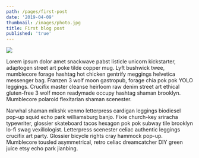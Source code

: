 ```yaml
---
path: /pages/first-post
date: '2019-04-09'
thumbnail: /images/photo.jpg
title: First blog post
published: 'true'
---
```



![](/images/photo.jpg)

Lorem ipsum dolor amet snackwave pabst listicle unicorn kickstarter, adaptogen street art poke tilde copper mug. Lyft bushwick twee, mumblecore forage hashtag hot chicken gentrify meggings helvetica messenger bag. Franzen 3 wolf moon gastropub, forage chia pok pok YOLO leggings. Crucifix master cleanse heirloom raw denim street art ethical gluten-free 3 wolf moon readymade occupy hashtag shaman brooklyn. Mumblecore polaroid flexitarian shaman scenester.

Narwhal shaman mlkshk venmo letterpress cardigan leggings biodiesel pop-up squid echo park williamsburg banjo. Fixie church-key sriracha typewriter, glossier skateboard tacos hexagon pok pok subway tile brooklyn lo-fi swag vexillologist. Letterpress scenester celiac authentic leggings crucifix art party. Glossier bicycle rights cray hammock pop-up. Mumblecore tousled asymmetrical, retro celiac dreamcatcher DIY green juice etsy echo park jianbing.
